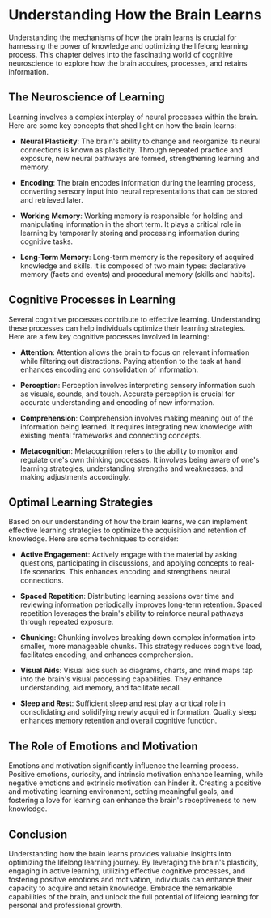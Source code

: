 Understanding How the Brain Learns
===========================================

Understanding the mechanisms of how the brain learns is crucial for harnessing the power of knowledge and optimizing the lifelong learning process. This chapter delves into the fascinating world of cognitive neuroscience to explore how the brain acquires, processes, and retains information.

The Neuroscience of Learning
----------------------------

Learning involves a complex interplay of neural processes within the brain. Here are some key concepts that shed light on how the brain learns:

* **Neural Plasticity**: The brain's ability to change and reorganize its neural connections is known as plasticity. Through repeated practice and exposure, new neural pathways are formed, strengthening learning and memory.

* **Encoding**: The brain encodes information during the learning process, converting sensory input into neural representations that can be stored and retrieved later.

* **Working Memory**: Working memory is responsible for holding and manipulating information in the short term. It plays a critical role in learning by temporarily storing and processing information during cognitive tasks.

* **Long-Term Memory**: Long-term memory is the repository of acquired knowledge and skills. It is composed of two main types: declarative memory (facts and events) and procedural memory (skills and habits).

Cognitive Processes in Learning
-------------------------------

Several cognitive processes contribute to effective learning. Understanding these processes can help individuals optimize their learning strategies. Here are a few key cognitive processes involved in learning:

* **Attention**: Attention allows the brain to focus on relevant information while filtering out distractions. Paying attention to the task at hand enhances encoding and consolidation of information.

* **Perception**: Perception involves interpreting sensory information such as visuals, sounds, and touch. Accurate perception is crucial for accurate understanding and encoding of new information.

* **Comprehension**: Comprehension involves making meaning out of the information being learned. It requires integrating new knowledge with existing mental frameworks and connecting concepts.

* **Metacognition**: Metacognition refers to the ability to monitor and regulate one's own thinking processes. It involves being aware of one's learning strategies, understanding strengths and weaknesses, and making adjustments accordingly.

Optimal Learning Strategies
---------------------------

Based on our understanding of how the brain learns, we can implement effective learning strategies to optimize the acquisition and retention of knowledge. Here are some techniques to consider:

* **Active Engagement**: Actively engage with the material by asking questions, participating in discussions, and applying concepts to real-life scenarios. This enhances encoding and strengthens neural connections.

* **Spaced Repetition**: Distributing learning sessions over time and reviewing information periodically improves long-term retention. Spaced repetition leverages the brain's ability to reinforce neural pathways through repeated exposure.

* **Chunking**: Chunking involves breaking down complex information into smaller, more manageable chunks. This strategy reduces cognitive load, facilitates encoding, and enhances comprehension.

* **Visual Aids**: Visual aids such as diagrams, charts, and mind maps tap into the brain's visual processing capabilities. They enhance understanding, aid memory, and facilitate recall.

* **Sleep and Rest**: Sufficient sleep and rest play a critical role in consolidating and solidifying newly acquired information. Quality sleep enhances memory retention and overall cognitive function.

The Role of Emotions and Motivation
-----------------------------------

Emotions and motivation significantly influence the learning process. Positive emotions, curiosity, and intrinsic motivation enhance learning, while negative emotions and extrinsic motivation can hinder it. Creating a positive and motivating learning environment, setting meaningful goals, and fostering a love for learning can enhance the brain's receptiveness to new knowledge.

Conclusion
----------

Understanding how the brain learns provides valuable insights into optimizing the lifelong learning journey. By leveraging the brain's plasticity, engaging in active learning, utilizing effective cognitive processes, and fostering positive emotions and motivation, individuals can enhance their capacity to acquire and retain knowledge. Embrace the remarkable capabilities of the brain, and unlock the full potential of lifelong learning for personal and professional growth.
